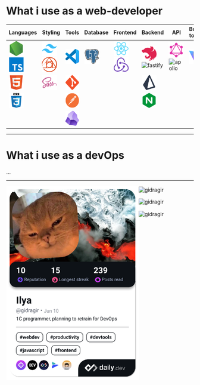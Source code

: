 # What i use as a web-developer

| Languages| Styling | Tools | Database | Frontend | Backend | API | Build tools |
| ------------------------------------------------------------------------------------------------------------------------------------------------------------------------------------------------------------------------------------------------------------------------------------------------------ | ------------------------------------------------------------------------------------------------------------------------------------------------------------------------------------------------------------------------------------------------------------------------------------------------------------ | ---------------------------------------------------------------------------------------------------------------------------------------------- | ------------------------------------------------------------------------------------------------------------------------------------------------------- | ------------------------------------------------------------------------------------------------------------------------------------------------------------------------------------------------------------------------------------------------------------------------------------ | --------------------------------------------------------------------------------------------------------------------------------------------------------------------------------------------------------------------------------------------------------------- | ---------------------------------------------------------------------------------------------------------------------------------------------------------------------------------------------------------------------------------------------------------------------- | ------------------------------------------------------------------------------------------------------------------------------------------- |
| <img src="https://raw.githubusercontent.com/devicons/devicon/master/icons/nodejs/nodejs-original.svg" alt="nodejs" width="40" height="40"/><br><img src="https://raw.githubusercontent.com/devicons/devicon/master/icons/typescript/typescript-original.svg" alt="typescript" width="40" height="40"/> | <img src="https://raw.githubusercontent.com/devicons/devicon/master/icons/tailwindcss/tailwindcss-original.svg" alt="tailwindcss" width="40" height="40"/><br><img src="https://raw.githubusercontent.com/devicons/devicon/master/icons/postcss/postcss-original.svg" alt="postcss" width="40" height="40"/> | <img src="https://raw.githubusercontent.com/devicons/devicon/master/icons/vscode/vscode-original.svg" alt="vscode" width="40" height="40"/>    | <img src="https://raw.githubusercontent.com/devicons/devicon/master/icons/postgresql/postgresql-original.svg" alt="postgresql" width="40" height="40"/> | <img src="https://raw.githubusercontent.com/devicons/devicon/master/icons/react/react-original.svg" alt="react" width="40" height="40"/><br><img src="https://raw.githubusercontent.com/devicons/devicon/master/icons/redux/redux-original.svg" alt="redux" width="40" height="40"/> | <img src="https://raw.githubusercontent.com/devicons/devicon/master/icons/nestjs/nestjs-original.svg" alt="nestjs" width="40" height="40"/><br><img src="https://www.vectorlogo.zone/logos/fastifyio/fastifyio-ar21.svg" alt="fastify" width="80" height="40"/> | <img src="https://raw.githubusercontent.com/devicons/devicon/master/icons/graphql/graphql-plain.svg" alt="graphql" width="40" height="40"/><br><img src="https://www.vectorlogo.zone/logos/apollographql/apollographql-ar21.svg" alt="apollo" width="80" height="40"/> | <img src="https://raw.githubusercontent.com/devicons/devicon/master/icons/vitejs/vitejs-original.svg" alt="vitejs" width="40" height="40"/> |
| <img src="https://raw.githubusercontent.com/devicons/devicon/master/icons/html5/html5-original.svg" alt="html5" width="40" height="40"/>                                                                                                                                                               | <img src="https://raw.githubusercontent.com/devicons/devicon/master/icons/sass/sass-original.svg" alt="sass" width="40" height="40"/>                                                                                                                                                                        | <img src="https://raw.githubusercontent.com/devicons/devicon/master/icons/git/git-original.svg" alt="git" width="40" height="40"/>             |                                                                                                                                                         |                                                                                                                                                                                                                                                                                      | <img src="https://raw.githubusercontent.com/devicons/devicon/master/icons/prisma/prisma-original.svg" alt="prisma" width="40" height="40"/>                                                                                                                     |                                                                                                                                                                                                                                                                        |                                                                                                                                             |
| <img src="https://raw.githubusercontent.com/devicons/devicon/master/icons/css3/css3-original-wordmark.svg" alt="css3" width="40" height="40"/>                                                                                                                                                         |                                                                                                                                                                                                                                                                                                              | <img src="https://raw.githubusercontent.com/devicons/devicon/master/icons/postman/postman-original.svg" alt="postman" width="40" height="40"/> |                                                                                                                                                         |                                                                                                                                                                                                                                                                                      | <img src="https://raw.githubusercontent.com/devicons/devicon/master/icons/nginx/nginx-original.svg" alt="nginx" width="40" height="40"/>                                                                                                                        |                                                                                                                                                                                                                                                                        |                                                                                                                                             |
|                                                                                                                                                                                                                                                                                                        |                                                                                                                                                                                                                                                                                                              | <img src="./obsidian-icon.svg" width="40" height="40" alt="obsidian"/>                                                                         |                                                                                                                                                         |                                                                                                                                                                                                                                                                                      |                                                                                                                                                                                                                                                                 |                                                                                                                                                                                                                                                                        |                                                                                                                                             |

---
# What i use as a devOps
...

---
<a href="https://app.daily.dev/gidragir"><img align="left" src="./devcard.png" width="356" alt="Gidragir's Dev Card"/></a>
<p><img align="center" src="https://github-readme-stats.vercel.app/api/top-langs?username=gidragir&show_icons=true&locale=en&layout=compact&theme=tokyonight&hide_border=true&card_width=500" alt="gidragir" /></p>
<p><img align="center" src="https://github-readme-stats.vercel.app/api?username=gidragir&show_icons=true&theme=tokyonight&hide_border=true&card_width=500" alt="gidragir" /></p>
<p><img align="center" src="https://github-readme-streak-stats.herokuapp.com?user=gidragir&theme=tokyonight&hide_border=true&card_width=500" alt="gidragir" /></p>
